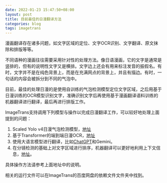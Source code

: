 ```yaml
---
date: 2022-01-23 15:47:50+08:00
layout: post
title: 目前最佳的日漫翻译方法
categories: blog
tags: imagetrans
---
```


漫画翻译存在诸多问题，如文字区域的定位、文字OCR识别、文字翻译、原文抹除和排版等等。

不同语种的漫画往往需要采用针对性的处理方法。像日语漫画，它的文字是通常是竖排的，但有的说明性文字又是横排。文字边上还会有用来标注发音的振假名。有时，文字并不是在纯色背景上，而是在充满网点的背景上，并且有描边。有时，一句话的内容会被拆分到不同的气泡中。

目前，最佳的处理日漫的是使用自训练的气泡检测模型定位文字区域，之后用基于日漫训练的OCR模型识别文字，准确识别文字后再使用基于漫画翻译语料训练的机器翻译进行翻译，最后再进行排版工作。

ImageTrans支持调用下列模型与操作以完成日漫翻译工作，可以较好地处理上面提到的问题：

1. Scaled Yolo v4日漫气泡检测模型，[地址](https://github.com/xulihang/ImageTrans-docs/issues/135)
2. 基于Transformer的端到端日漫OCR，[地址](https://github.com/xulihang/ImageTrans-docs/issues/140)
3. 使用大语言模型进行翻译，比如[ChatGPT](https://www.basiccat.org/zh/ChatGPT-image-translator/)和Gemini。
4. 在分镜检测的基础上对文字区域进行排序，机器翻译可以更好地利用上下文信息，[地址](https://github.com/xulihang/ImageTrans-docs/issues/147)。

具体操作方法请参考上面地址中的说明。

相关的运行文件可以在ImageTrans的百度网盘的依赖文件文件夹中找到。







